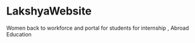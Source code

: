 # LakshyaWebsite
Women back to workforce and portal for students for internship , Abroad Education 
